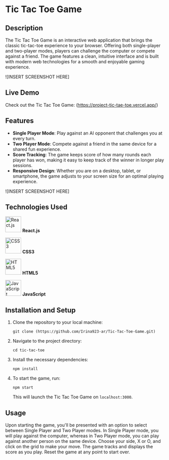 # Tic Tac Toe Game

## Description

The Tic Tac Toe Game is an interactive web application that brings the classic tic-tac-toe experience to your browser. Offering both single-player and two-player modes, players can challenge the computer or compete against a friend. The game features a clean, intuitive interface and is built with modern web technologies for a smooth and enjoyable gaming experience.

![INSERT SCREENSHOT HERE]

## Live Demo

Check out the Tic Tac Toe Game: (https://project-tic-tae-toe.vercel.app/)

## Features

- **Single Player Mode**: Play against an AI opponent that challenges you at every turn.
- **Two Player Mode**: Compete against a friend in the same device for a shared fun experience.
- **Score Tracking**: The game keeps score of how many rounds each player has won, making it easy to keep track of the winner in longer play sessions.
- **Responsive Design**: Whether you are on a desktop, tablet, or smartphone, the game adjusts to your screen size for an optimal playing experience.

![INSERT SCREENSHOT HERE]

## Technologies Used

<img src="https://reactjs.org/logo-og.png" width="50" alt="React.js"> **React.js**

<img src="https://upload.wikimedia.org/wikipedia/commons/d/d5/CSS3_logo_and_wordmark.svg" width="50" alt="CSS3"> **CSS3**

<img src="https://upload.wikimedia.org/wikipedia/commons/6/61/HTML5_logo_and_wordmark.svg" width="50" alt="HTML5"> **HTML5**

<img src="https://upload.wikimedia.org/wikipedia/commons/6/6a/JavaScript-logo.png" width="50" alt="JavaScript"> **JavaScript**

## Installation and Setup

1. Clone the repository to your local machine:
    ```
    git clone (https://github.com/Irina923-ar/Tic-Tac-Toe-Game.git)
    ```
2. Navigate to the project directory:
    ```
    cd tic-tac-toe
    ```
3. Install the necessary dependencies:
    ```
    npm install
    ```
4. To start the game, run:
    ```
    npm start
    ```
    This will launch the Tic Tac Toe Game on `localhost:3000`.

## Usage

Upon starting the game, you'll be presented with an option to select between Single Player and Two Player modes. In Single Player mode, you will play against the computer, whereas in Two Player mode, you can play against another person on the same device. Choose your side, X or O, and click on the grid to make your move. The game tracks and displays the score as you play. Reset the game at any point to start over.
